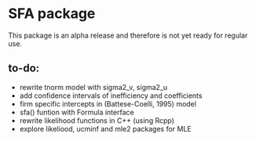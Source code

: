 SFA package
===============

This package is an alpha release and therefore is not yet ready for regular use.

to-do:
------

- rewrite tnorm model with sigma2_v, sigma2_u
- add confidence intervals of inefficiency and coefficients
- firm specific intercepts in (Battese-Coelli, 1995) model
- sfa() funtion with Formula interface 
- rewrite likelihood functions in C++ (using Rcpp)
- explore likeliood, ucminf and mle2 packages for MLE